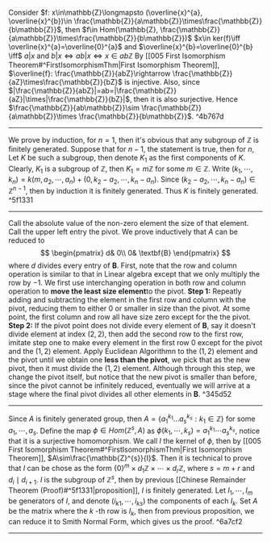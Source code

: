 
Consider $f: x\in\mathbb{Z}\longmapsto (\overline{x}^{a}, \overline{x}^{b})\in \frac{\mathbb{Z}}{a\mathbb{Z}}\times\frac{\mathbb{Z}}{b\mathbb{Z}}$, then $f\in Hom(\mathbb{Z}, \frac{\mathbb{Z}}{a\mathbb{Z}}\times\frac{\mathbb{Z}}{b\mathbb{Z}})$ 
$x\in ker(f)\iff \overline{x}^{a}=\overline{0}^{a}$ and $\overline{x}^{b}=\overline{0}^{b} \iff$ $a|x$ and $b|x\iff ab|x\iff x\in ab\mathbb{Z}$ 
By [[005 First Isomorphism Theorem#^FirstIsomorphismThm|First Isomorphism Theorem]], $\overline{f}: \frac{\mathbb{Z}}{abZ}\rightarrow \frac{\mathbb{Z}}{aZ}\times\frac{\mathbb{Z}}{bZ}$ is injective.
Also, since $|\frac{\mathbb{Z}}{abZ}|=ab=|\frac{\mathbb{Z}}{aZ}|\times|\frac{\mathbb{Z}}{bZ}|$, then it is also surjective. Hence $\frac{\mathbb{Z}}{ab\mathbb{Z}}\sim \frac{\mathbb{Z}}{a\mathbb{Z}}\times \frac{\mathbb{Z}}{b\mathbb{Z}}$. ^4b767d

---

We prove by induction, for $n=1$, then it's obvious that any subgroup of $\mathbb{Z}$ is finitely generated.
Suppose that for $n-1$, the statement is true, then for $n$, 
Let $K$ be such a subgroup, then denote $K_{1}$ as the first components of $K$. Clearly, $K_{1}$ is a subgroup of $\mathbb{Z}$, then $K_{1}=m\mathbb{Z}$ for some $m\in\mathbb{Z}$. Write  $(k_{1}, \cdots, k_{n})=k(m, a_{2}, \cdots, a_{n})+(0, k_{2}-a_{2}, \cdots, k_{n}-a_{n})$. Since $(k_{2}-a_{2}, \cdots, k_{n}-a_{n})\in\mathbb{Z}^{n-1}$, then by induction it is finitely generated. Thus $K$ is finitely generated. ^5f1331

---

Call the absolute value of the non-zero element the size of that element. Call the upper left entry the pivot. We prove inductively that $A$ can be reduced to $$
\begin{pmatrix}
  d& 0\\
  0& \textbf{B}
\end{pmatrix}
$$ where $d$ divides every entry of $\textbf{B}$. First, note that the row and column operation is similar to that in Linear algebra except that we only multiply the row by $-1$. 
We first use interchanging operation in both row and column operation to **move the least size element**to the pivot. 
**Step 1:** Repeatly adding and subtracting the element in the first row and column with the pivot, reducing them to either $0$ or smaller in size than the pivot. At some point, the first column and row all have size zero except for the the pivot. 
**Step 2:** If the pivot point does not divide every element of $\textbf{B}$, say it doesn't divide element at index $(2,2)$, then add the second row to the first row, imitate step one to make every element in the first row $0$ except for the pivot and the $(1,2)$ element. Apply Euclidean Algorithmn to the $(1,2)$ element and the pivot until we obtain one **less than the pivot**, we pick that as the new pivot, then it must divide the $(1,2)$ element.
Although through this step, we change the pivot itself, but notice that the new pivot is smaller than before, since the pivot cannot be infinitely reduced, eventually we will arrive at a stage where the final pivot divides all other elements in $\textbf{B}$. ^345d52

---

Since $A$ is finitely generated group, then $A=\{a_{1}^{k_{1}}\dots a_{s}^{k_{s}}: k_{1}\in \mathbb{Z}\}$ for some $a_{1}, \cdots, a_{s}$. Define the map $\phi\in Hom(\mathbb{Z}^{s}, A)$ as $\phi(k_{1}, \cdots, k_{s})=a_{1}^{k_{1}}\cdots a_{s}^{k_{s}}$, notice that it is a surjective homomorphism. We call $I$ the kernel of $\phi$, then by [[005 First Isomorphism Theorem#^FirstIsomorphismThm|First Isomorphism Theorem]], $A\sim\frac{\mathbb{Z}^{s}}{I}$. Then it is technical to prove that $I$ can be chose as the form $\{0\}^{m}\times d_{1}\mathbb{Z}\times\cdots\times d_{r}\mathbb{Z}$, where $s=m+r$ and $d_{i}\mid d_{i+1}$. 
$I$ is the subgroup of $\mathbb{Z}^{s}$, then by previous [[Chinese Remainder Theorem (Proof)#^5f1331|proposition]], $I$ is finitely generated. Let $I_{1}, \cdots, I_{m}$ be generators of $I$, and denote $(i_{k1}, \cdots, i_{ks})$ the components of each $I_{k}$. Set $A$ be the matrix where the $k$ -th row is $I_{k}$, then from previous proposition, we can reduce it to Smith Normal Form, which gives us the proof. ^6a7cf2

---



